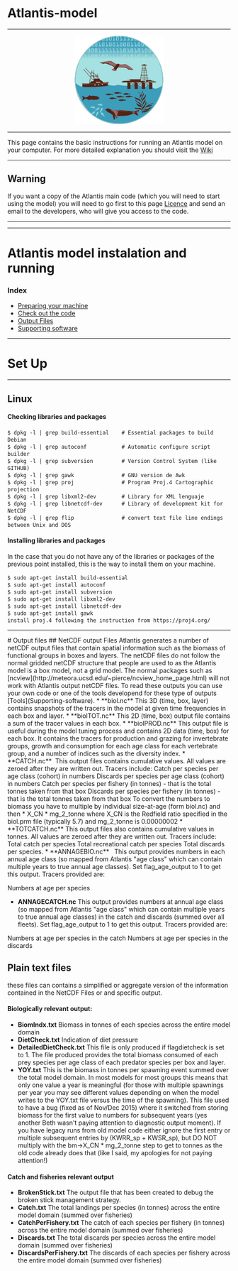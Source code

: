 # Atlantis-model

<hr>
<p align="center">
    <img alt="Atlantis" src="./img/logo.jpg" height="200" width="200">
</p>
<hr>

This page contains the basic instructions for running an Atlantis model on your
computer. For more detailed explanation you should visit the [Wiki](https://confluence.csiro.au/display/Atlantis/Atlantis+Ecosystem+Model+Home+Page)

----
Warning
----
If you want a copy of the Atlantis main code (which you will need to start using the
model) you will need to go first to this page [Licence](https://confluence.csiro.au/display/Atlantis/CSIRO+licence+and+repository+request) and send an email to the
developers, who will give you access to the code.
<hr>

<hr>

Atlantis model instalation and running
===============
### Index
* [Preparing your machine](#preparing-your-machine)
* [Check out the code](#Check-out-the-code)
* [Output Files](#output-files)
* [Supporting software](#Supporting-software)


<hr>

# Set Up
---
## Linux

####  Checking libraries and packages

```
$ dpkg -l | grep build-essential	# Essential packages to build Debian
$ dpkg -l | grep autoconf      	    # Automatic configure script builder
$ dpkg -l | grep subversion      	# Version Control System (like GITHUB)
$ dpkg -l | grep gawk          	    # GNU version de Awk
$ dpkg -l | grep proj           	# Program Proj.4 Cartographic projection
$ dpkg -l | grep libxml2-dev 	    # Library for XML lenguaje
$ dpkg -l | grep libnetcdf-dev	    # Library of development kit for NetCDF
$ dpkg -l | grep flip              	# convert text file line endings between Unix and DOS
```

#### Installing libraries and packages
In the case that you do not have any of the libraries or packages of the previous
point installed, this is the way to install them on your machine.

```
$ sudo apt-get install build-essential
$ sudo apt-get install autoconf
$ sudo apt-get install subversion
$ sudo apt-get install libxml2-dev
$ sudo apt-get install libnetcdf-dev
$ sudo apt-get install gawk
install proj.4 following the instruction from https://proj4.org/
```
<hr>
# Output files
## NetCDF output Files
Atlantis generates a number of netCDF output files that contain spatial information
such as the biomass of functional groups in boxes and layers.  The netCDF files do
not follow the normal gridded netCDF structure that people are used to as the
Atlantis model is a box model, not a grid model. The normal packages such as
[ncview](http://meteora.ucsd.edu/~pierce/ncview_home_page.html) will not work with
Atlantis output netCDF files. To read these outputs you can use your own code or one
of the tools developend for these type of outputs [Tools](Supporting-software).
*  **biol.nc**
This 3D (time, box, layer) contains snapshots of the tracers in the model at given time frequencies in each box and layer.
*  **biolTOT.nc**
This 2D (time, box) output file contains a sum of the tracer values in each box.
*  **biolPROD.nc**
This output file is useful during the model tuning process and contains 2D data (time, box) for each box. It contains the tracers for production and grazing for invertebrate groups, growth and consumption for each age class for each vertebrate group, and a number of indices such as the diversity index.
*  **CATCH.nc**
 This output files contains cumulative values. All values are zeroed after they are written out. Tracers include:
Catch per species per age class (cohort) in numbers
Discards per species per age class (cohort) in numbers
Catch per species per fishery (in tonnes) - that is the total tonnes taken from that box
Discards per species per fishery (in tonnes) - that is the total tonnes taken from that box
To convert the numbers to biomass you have to multiple by individual size-at-age (form biol.nc) and then * X_CN * mg_2_tonne where X_CN is the Redfield ratio specified in the biol.prm file (typically 5.7) and mg_2_tonne is 0.00000002
*  **TOTCATCH.nc**
This output files also contains cumulative values in tonnes. All values are zeroed after they are written out. Tracers include:
Total catch per species
Total recreational catch per species
Total discards per species.
*  **ANNAGEBIO.nc**
  This output provides numbers in each annual age class (so mapped from Atlantis "age class" which can contain multiple years to true annual age classes). Set flag_age_output to 1 to get this output. Tracers provided are:

Numbers at age per species
*  **ANNAGECATCH.nc**
This output provides numbers at annual age class (so mapped from Atlantis "age class" which can contain multiple years to true annual age classes) in the catch and discards (summed over all fleets). Set flag_age_output to 1 to get this output. Tracers provided are:

Numbers at age per species in the catch
Numbers at age per species in the discards

## Plain text files
these files can contains a simplified or aggregate version of the information
contained in the NetCDF Files or and specific output.
#### Biologically relevant output:
*  **BiomIndx.txt**
Biomass in tonnes of each species across the entire model domain
*  **DietCheck.txt**
Indication of diet pressure
*  **DetailedDietCheck.txt**
This file is only produced if flagdietcheck is set to 1. The file produced provides the total biomass consumed of each prey species per age class of each predator species per box and layer. 
*  **YOY.txt**
This is the biomass in tonnes per spawning event summed over the total model domain. In most models for most groups this means that only one value a year is meaningful (for those with multiple spawnings per year you may see different values depending on when the model writes to the YOY.txt file versus the time of the spawning). This file used to have a bug (fixed as of Nov/Dec 2015) where it switched from storing biomass for the first value to numbers for subsequent years (yes another Beth wasn't paying attention to diagnostic output moment). If you have legacy runs from old model code either ignore the first entry or multiple subsequent entries by (KWRR_sp + KWSR_sp), but DO NOT multiply with the bm->X_CN * mg_2_tonne step to get to tonnes as the old code already does that (like I said, my apologies for not paying attention!)
#### Catch and fisheries relevant output
*  **BrokenStick.txt**
The output file that has been created to debug the broken stick management strategy.
*  **Catch.txt**
The total landings per species (in tonnes) across the entire model domain (summed over fisheries)
*  **CatchPerFishery.txt**
The catch of each species per fishery (in tonnes) across the entire model domain (summed over fisheries)
*  **Discards.txt**
The total discards per species across the entire model domain (summed over fisheries)
*  **DiscardsPerFishery.txt**
The discards of each species per fishery across the entire model domain (summed over fisheries)
